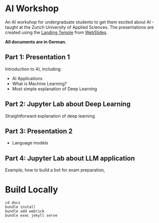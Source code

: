 # AI Workshop
An AI workshop for undergraduate students to get them excited about AI - taught at the Zurich University of Applied Sciences.
The presentations are created using the [Landing Temple](https://github.com/webslides/WebSlides/blob/master/demos/landings.html)
from [WebSlides](https://webslides.tv).

**All documents are in German.**

## Part 1: Presentation 1

Introduction to AI, including:

-  AI Applications
-  What is Machine Learning?
-  Most simple explanation of Deep Learning


## Part 2: Jupyter Lab about Deep Learning

Straightforward explanation of deep learning

## Part 3: Presentation 2

- Language models

## Part 4: Jupyter Lab about LLM application

Example, how to build a bot for exam preparation, 

# Build Locally

```
cd docs
bundle install
bundle add webrick
bundle exec jekyll serve
```
